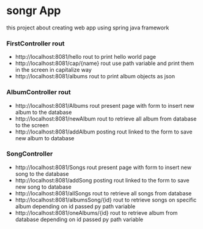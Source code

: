 # songr App
this project about creating web app using spring java framework 

### FirstController rout 
- http://localhost:8081/hello 
   rout to print hello world page 
- http://localhost:8081/cap/{name}
    rout use path variable and print them in the screen in capitalize way 
- http://localhost:8081/albums
   rout to print album objects as json 

### AlbumController rout
- http://localhost:8081/Albums
   rout present page with form to insert new album to the database 
- http://localhost:8081/newAlbum
   rout to retrieve all album from database to the screen
- http://localhost:8081/addAlbum
  posting rout linked to the form to save new album to database 


### SongController
- http://localhost:8081/Songs
  rout present page with form to insert new song to the database
- http://localhost:8081/addSong
  posting rout linked to the form to save new song to database 
- http://localhost:8081/allSongs
  rout to retrieve all songs from database 
- http://localhost:8081/albumsSong/{id}
  rout to retrieve songs on specific album depending on id passed py path variable 
- http://localhost:8081/oneAlbums/{id}
  rout to retrieve album from database depending on id passed py path variable